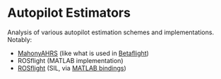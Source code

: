 Autopilot Estimators
====================

Analysis of various autopilot estimation schemes and implementations. Notably:
- [MahonyAHRS](https://github.com/PaulStoffregen/MahonyAHRS) (like what is used in [Betaflight](https://github.com/betaflight/betaflight/blob/master/src/main/flight/imu.c#L264))
- ROSflight (MATLAB implementation)
- [ROSflight](https://github.com/rosflight/firmware) (SIL, via [MATLAB bindings](https://github.com/plusk01/rosflight_matlab))

